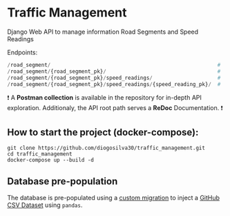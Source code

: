 # Traffic Management

Django Web API to manage information Road Segments and Speed Readings


Endpoints:
```python
/road_segment/                                                      #  GET (List all objects), POST methods.
/road_segment/{road_segment_pk}/                                    #  GET (List single object), PUT/PATCH (update), DELETE methods.
/road_segment/{road_segment_pk}/speed_readings/                     #  GET (List all object), POST methods.
/road_segment/{road_segment_pk}/speed_readings/{speed_reading_pk}/  #  GET (List single object), PUT/PATCH (update), DELETE methods.
```
:exclamation: A **Postman collection** is available in the repository for in-depth API exploration. Additionaly, 
the API root path serves a **ReDoc** Documentation. :exclamation:

## How to start the project (docker-compose):
```
git clone https://github.com/diogosilva30/traffic_management.git
cd traffic_management
docker-compose up --build -d
```

## Database pre-population
The database is pre-populated using a [custom migration](https://github.com/diogosilva30/traffic_management/blob/master/roads/migrations/0002_auto_20220528_1635.py) to inject a [GitHub CSV Dataset](https://raw.githubusercontent.com/Ubiwhere/traffic_speed/master/traffic_speed.csv) using `pandas`.

